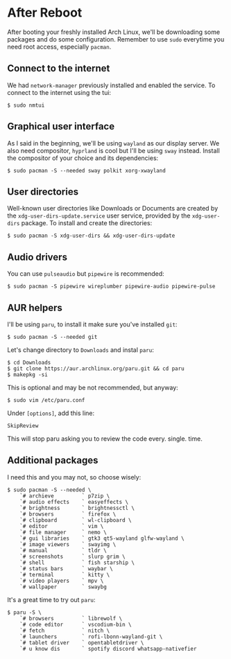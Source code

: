 # After Reboot
After booting your freshly installed Arch Linux, we'll be downloading some packages and do some configuration. Remember to use `sudo` everytime you need root access, especially `pacman`.
## Connect to the internet
We had `network-manager` previously installed and enabled the service. To connect to the internet using the tui:
```
$ sudo nmtui
```
## Graphical user interface
As I said in the beginning, we'll be using `wayland` as our display server. We also need compositor, `hyprland` is cool but I'll be using `sway` instead. Install the compositor of your choice and its dependencies:
```
$ sudo pacman -S --needed sway polkit xorg-xwayland
```
## User directories
Well-known user directories like Downloads or Documents are created by the `xdg-user-dirs-update.service` user service, provided by the `xdg-user-dirs` package. To install and create the directories:
```
$ sudo pacman -S xdg-user-dirs && xdg-user-dirs-update
```
## Audio drivers
You can use `pulseaudio` but `pipewire` is recommended:
```
$ sudo pacman -S pipewire wireplumber pipewire-audio pipewire-pulse
```
## AUR helpers
I'll be using `paru`, to install it make sure you've installed `git`:
```
$ sudo pacman -S --needed git
```
Let's change directory to `Downloads` and instal `paru`:
```
$ cd Downloads
$ git clone https://aur.archlinux.org/paru.git && cd paru
$ makepkg -si
```
This is optional and may be not recommended, but anyway:
```
$ sudo vim /etc/paru.conf
```
Under `[options]`, add this line:
```
SkipReview
```
This will stop paru asking you to review the code every. single. time.
## Additional packages
I need this and you may not, so choose wisely:
```
$ sudo pacman -S --needed \
    `# archieve         ` p7zip \
    `# audio effects    ` easyeffects \
    `# brightness       ` brightnessctl \
    `# browsers         ` firefox \
    `# clipboard        ` wl-clipboard \
    `# editor           ` vim \
    `# file manager     ` nemo \
    `# gui libraries    ` gtk3 qt5-wayland glfw-wayland \
    `# image viewers    ` swayimg \
    `# manual           ` tldr \
    `# screenshots      ` slurp grim \
    `# shell            ` fish starship \
    `# status bars      ` waybar \
    `# terminal         ` kitty \
    `# video players    ` mpv \
    `# wallpaper        ` swaybg
```
It's a great time to try out `paru`:
```
$ paru -S \
    `# browsers         ` librewolf \
    `# code editor      ` vscodium-bin \
    `# fetch            ` nitch \
    `# launchers        ` rofi-lbonn-wayland-git \
    `# tablet driver    ` opentabletdriver \
    `# u know dis       ` spotify discord whatsapp-nativefier
```